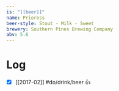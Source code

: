 ```yaml
---
is: "[[beer]]"
name: Prioress
beer-style: Stout - Milk - Sweet
brewery: Southern Pines Brewing Company
abv: 5.6
---
```

# Log
- [x] [[2017-02]] #do/drink/beer 👍
